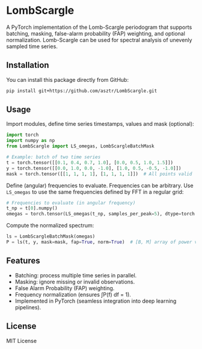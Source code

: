 # LombScargle

A PyTorch implementation of the Lomb-Scargle periodogram that supports batching, masking, false-alarm probability (FAP) weighting, and optional normalization.
Lomb-Scargle can be used for spectral analysis of unevenly sampled time series.

## Installation

You can install this package directly from GitHub:

```bash
pip install git+https://github.com/asztr/LombScargle.git
```

## Usage

Import modules, define time series timestamps, values and mask (optional):
```python
import torch
import numpy as np
from LombScargle import LS_omegas, LombScargleBatchMask

# Example: batch of two time series
t = torch.tensor([[0.1, 0.4, 0.7, 1.0], [0.0, 0.5, 1.0, 1.5]])
y = torch.tensor([[0.0, 1.0, 0.0, -1.0], [1.0, 0.5, -0.5, -1.0]])
mask = torch.tensor([[1, 1, 1, 1], [1, 1, 1, 1]])  # All points valid
```

Define (angular) frequencies to evaluate. Frequencies can be arbitrary. Use `LS_omegas` to use the same frequencies defined by FFT in a regular grid:
```python
# Frequencies to evaluate (in angular frequency)
t_np = t[0].numpy()
omegas = torch.tensor(LS_omegas(t_np, samples_per_peak=5), dtype=torch.float32)
```

Compute the normalized spectrum:
```python
ls = LombScargleBatchMask(omegas)
P = ls(t, y, mask=mask, fap=True, norm=True)  # [B, M] array of power values
```

## Features

- Batching: process multiple time series in parallel.
- Masking: ignore missing or invalid observations.
- False Alarm Probability (FAP) weighting.
- Frequency normalization (ensures ∫P(f) df = 1).
- Implemented in PyTorch (seamless integration into deep learning pipelines).

## License

MIT License
